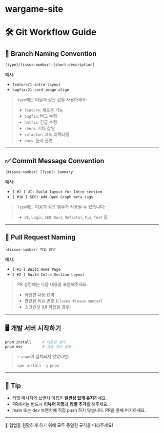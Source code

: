 # wargame-site

# 🛠️ Git Workflow Guide

## 📂 Branch Naming Convention

```
[type]/[issue-number]-[short-description]
```

예시:
- `feature/1-intro-layout`
- `bugfix/21-card-image-align`

> `type`에는 다음과 같은 값을 사용하세요:
> - `feature`: 새로운 기능
> - `bugfix`: 버그 수정
> - `hotfix`: 긴급 수정
> - `chore`: 기타 잡일
> - `refactor`: 코드 리팩터링
> - `docs`: 문서 관련

---

## ✅ Commit Message Convention

```
[#issue-number] [Type]: Summary
```

예시:
- `[ #2 ] UI: Build layout for Intro section`
- `[ #16 ] SEO: Add Open Graph meta tags`

> `Type`에는 다음과 같은 범주가 사용될 수 있습니다:
> - `UI`, `Logic`, `SEO`, `Docs`, `Refactor`, `Fix`, `Test` 등

---

## 🚀 Pull Request Naming

```
[#issue-number] 작업 요약
```

예시:
- `[ #1 ] Build Home Page`
- `[ #2 ] Build Intro Section Layout`

> PR 설명에는 다음 내용을 포함해주세요:
> - 작업한 내용 요약
> - 관련된 이슈 번호 (`Closes #issue-number`)
> - 스크린샷 (UI 작업일 경우)

---

## 🖥️ 개발 서버 시작하기

```bash
pnpm install     # 의존성 설치
pnpm dev         # 개발 서버 실행
```

> 💡 `pnpm`이 설치되지 않았다면:
> ```bash
> npm install -g pnpm
> ```

---

## 📌 Tip

- 커밋 메시지와 브랜치 이름은 **일관성 있게 유지**하세요.
- PR에서는 반드시 **리뷰어 지정**과 **라벨 추가**를 해주세요.
- main 또는 dev 브랜치에 직접 push 하지 않습니다. PR을 통해 머지하세요.

---

🧡 협업을 원활하게 하기 위해 모두 동일한 규칙을 따라주세요!
